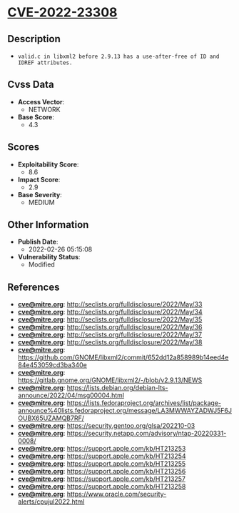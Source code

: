 
# [CVE-2022-23308](http://seclists.org/fulldisclosure/2022/May/33)

## Description

- `valid.c in libxml2 before 2.9.13 has a use-after-free of ID and IDREF attributes.`

## Cvss Data

- **Access Vector**:
  - NETWORK
- **Base Score**:
  - 4.3

## Scores

- **Exploitability Score**:
  - 8.6
- **Impact Score**:
  - 2.9
- **Base Severity**:
  - MEDIUM

## Other Information

- **Publish Date**:
  - 2022-02-26 05:15:08
- **Vulnerability Status**:
  - Modified

## References

- **cve@mitre.org**: http://seclists.org/fulldisclosure/2022/May/33
- **cve@mitre.org**: http://seclists.org/fulldisclosure/2022/May/34
- **cve@mitre.org**: http://seclists.org/fulldisclosure/2022/May/35
- **cve@mitre.org**: http://seclists.org/fulldisclosure/2022/May/36
- **cve@mitre.org**: http://seclists.org/fulldisclosure/2022/May/37
- **cve@mitre.org**: http://seclists.org/fulldisclosure/2022/May/38
- **cve@mitre.org**: https://github.com/GNOME/libxml2/commit/652dd12a858989b14eed4e84e453059cd3ba340e
- **cve@mitre.org**: https://gitlab.gnome.org/GNOME/libxml2/-/blob/v2.9.13/NEWS
- **cve@mitre.org**: https://lists.debian.org/debian-lts-announce/2022/04/msg00004.html
- **cve@mitre.org**: https://lists.fedoraproject.org/archives/list/package-announce%40lists.fedoraproject.org/message/LA3MWWAYZADWJ5F6JOUBX65UZAMQB7RF/
- **cve@mitre.org**: https://security.gentoo.org/glsa/202210-03
- **cve@mitre.org**: https://security.netapp.com/advisory/ntap-20220331-0008/
- **cve@mitre.org**: https://support.apple.com/kb/HT213253
- **cve@mitre.org**: https://support.apple.com/kb/HT213254
- **cve@mitre.org**: https://support.apple.com/kb/HT213255
- **cve@mitre.org**: https://support.apple.com/kb/HT213256
- **cve@mitre.org**: https://support.apple.com/kb/HT213257
- **cve@mitre.org**: https://support.apple.com/kb/HT213258
- **cve@mitre.org**: https://www.oracle.com/security-alerts/cpujul2022.html
